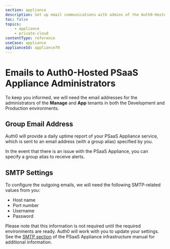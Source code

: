 ```yaml
---
section: appliance
description: Set up email communications with admins of the Auth0-Hosted PSaaS Appliance
toc: false
topics:
    - appliance
    - private-cloud
contentType: reference
useCase: appliance
applianceId: appliance70
---
```

# Emails to Auth0-Hosted PSaaS Appliance Administrators

To keep you informed, we will need the email addresses for the administrators of the **Manage** and **App** tenants in both the Development and Production environments.

## Group Email Address

Auth0 will provide a daily uptime report of your PSaaS Appliance service, which is sent to an email address (with a group alias) specified by you.

In the event that there is an issue with the PSaaS Appliance, you can specify a group alias to receive alerts.

## SMTP Settings

To configure the outgoing emails, we will need the following SMTP-related values from you:

* Host name
* Port number
* Username
* Password

Please note that this information is not required until the required environments are ready. Auth0 will work with you to update your settings. See the [SMTP section](/appliance/customer-hosted/infrastructure/security#smtp) of the PSaaS Appliance infrastructure manual for additional information.